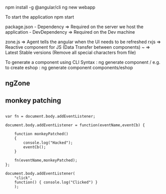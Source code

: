 npm install -g @angular/cli
ng new webapp

To start the application
npm start

package.json
    - Dependency => Required on the server we host the application
    - DevDependency => Required on the Dev machine

zone.js => Agent tells the angular when the UI needs to be refreshed
rxjs => Reactive component for JS (Data Transfer between components)
~ => Latest Stable versions (Remove all special characters from file)

To generate a component using CLI
Syntax : ng generate component <Component base folder>/<Component name>
e.g. to create eshop :
ng generate component components/eshop



## ngZone

## monkey patching

```//http://collabedit.com/9xr4d

var fn = document.body.addEventListener;

document.body.addEventListener = function(eventName,eventCb) {
  
    function monkeyPatched()
    {
        console.log("Hacked");
        eventCb();
    }
  
    fn(eventName,monkeyPatched);
};

document.body.addEventListener(
    "click", 
    function() { console.log("Clicked") }
    );

```